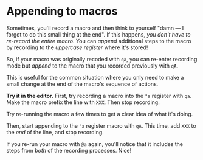 # Appending to macros

Sometimes, you'll record a macro and then think to yourself "damn — I forgot to do this small thing at the end". If this happens, _you don't have to re-record the entire macro_. You can _append_ additional steps to the macro by recording to the _uppercase register_ where it's stored!

So, if your macro was originally recoded with `qa`, you can re-enter recording mode but _append_ to the macro that you recorded previously with `qA`.

This is useful for the common situation where you only need to make a small change at the end of the macro's sequence of actions.

**Try it in the editor.** First, try recording a macro into the `"a` register with `qa`. Make the macro prefix the line with `XXX`. Then stop recording.

Try re-running the macro a few times to get a clear idea of what it's doing.

Then, start appending to the `"a` register macro with `qA`. This time, add `XXX` to the _end_ of the line, and stop recording.

If you re-run your macro with `@a` again, you'll notice that it includes the steps from _both_ of the recording processes. Nice!
